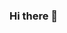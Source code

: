 ### Hi there 👋

<!--
**season101/season101** is a ✨ _special_ ✨ repository because its `README.md` (this file) appears on your GitHub profile.

Here are some ideas to get you started:

🔭 I’m currently working on Java, Spring, Python, JUPYTER Notebook and tons of other materials.
🌱 I’m currently learning SQL Database, JDBC, Encryption, DS and Algo.
👯 I’m looking to collaborate on Anything where I get to learn something meaningful.
- 🤔 I’m looking for help with ...
- 💬 Ask me about ...
📫 How to reach me: sijanstudycomputers@gmail.com (Currently unvailable. Broke my website down when I was installing DRUPAL v8 CMS. P.s. I host my website on own web server at home.)
- 😄 Pronouns: ...
- ⚡ Fun fact: Caffeine and Code 
-->
